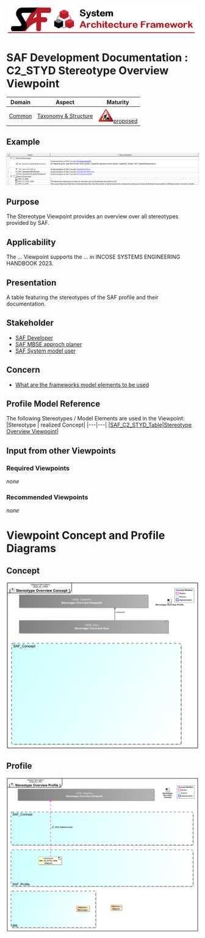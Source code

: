 ![System Architecture Framework](../../diagrams/Banner_SAF.png)
# SAF Development Documentation : **C2_STYD** Stereotype Overview Viewpoint
|**Domain**|**Aspect**|**Maturity**|
| --- | --- | --- |
|[Common](../../domains.md#Domain-Common)|[Taxonomy & Structure](../../aspects.md#Aspect-Taxonomy-&-Structure)|![Proposed](../../diagrams/Under_construction_icon-red.svg )[proposed](../../using-saf/maturity.md#proposed)|
## Example
![Stereotype-Overview-Viewpoint-primary-example.svg](../../diagrams/vp-examples/Stereotype-Overview-Viewpoint-primary-example.svg)
## Purpose
The Stereotype Viewpoint provides an overview over all stereotypes provided by SAF.
## Applicability
The ... Viewpoint supports the ...  in INCOSE SYSTEMS ENGINEERING HANDBOOK 2023.
## Presentation
A table featuring the stereotypes of the SAF profile and their documentation.

## Stakeholder
* [SAF Developer](../../stakeholders.md#SAF-Developer)
* [SAF MBSE approch planer](../../stakeholders.md#SAF-MBSE-approch-planer)
* [SAF System model user](../../stakeholders.md#SAF-System-model-user)
## Concern
* [What are the frameworks model elements to be used](../../concerns.md#_2024x_26f0132_1719746308347_570628_39136)
## Profile Model Reference
The following Stereotypes / Model Elements are used in the Viewpoint:
|Stereotype | realized Concept|
|---|---|
|[SAF_C2_STYD_Table](../../stereotypes.md#SAF_C2_STYD_Table)|[Stereotype Overview Viewpoint](../concept/concepts.md#Stereotype-Overview-Viewpoint)|
## Input from other Viewpoints
### Required Viewpoints
*none*
### Recommended Viewpoints
*none*
# Viewpoint Concept and Profile Diagrams
## Concept
![Stereotype Overview Concept](diagrams/Stereotype-Overview-Concept.svg)
## Profile
![Stereotype Overview Profile](diagrams/Stereotype-Overview-Profile.svg)
